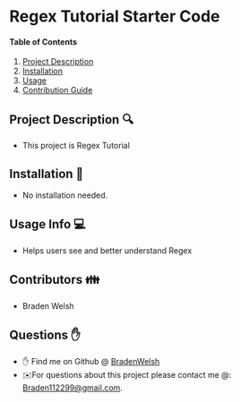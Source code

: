 # Regex Tutorial Starter Code

#### Table of Contents
1. [Project Description](#project-description)
2. [Installation](#install)
3. [Usage](#usage)
4. [Contribution Guide](#contributions)


## Project Description 🔍
* This project is Regex Tutorial

## Installation 💾
* No installation needed.

## Usage Info 💻
* Helps users see and better understand Regex

## Contributors 👪
* Braden Welsh

## Questions ✋
* ✋ Find me on Github @ [BradenWelsh](http://github.com/BradenWelsh)
* ✉️For questions about this project please contact me @: Braden112299@gmail.com.